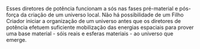 ﻿Esses diretores de potência funcionam a sós nas fases pré-material e pós-força da criação de um universo local. Não há possibilidade de um Filho Criador iniciar a organização de um universo antes que os diretores de potência efetuem suficiente mobilização das energias espaciais para prover uma base material - sóis reais e esferas materiais - ao universo que emerge.